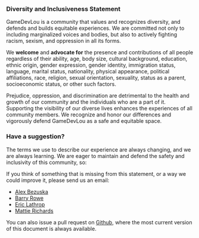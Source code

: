 ### Diversity and Inclusiveness Statement

GameDevLou is a community that values and recognizes diversity, and defends and builds equitable experiences. We are committed not only to including marginalized voices and bodies, but also to actively fighting racism, sexism, and oppression in all its forms.

We **welcome** and **advocate for** the presence and contributions of all people regardless of their ability, age, body size, cultural background, education, ethnic origin, gender expression, gender identity, immigration status, language, marital status, nationality, physical appearance, political affiliations, race, religion, sexual orientation, sexuality, status as a parent, socioeconomic status, or other such factors.

Prejudice, oppression, and discrimination are detrimental to the health and growth of our community and the individuals who are a part of it. Supporting the visibility of our diverse lives enhances the experiences of all community members. We recognize and honor our differences and vigorously defend GameDevLou as a safe and equitable space.

### Have a suggestion?

The terms we use to describe our experience are always changing, and we are always learning. We are eager to maintain and defend the safety and inclusivity of this community, so:

If you think of something that is missing from this statement, or a way we could improve it, please send us an email:
- [Alex Bezuska][1]
- [Barry Rowe][2]
- [Eric Lathrop][3]
- [Mattie Richards][4]

You can also issue a pull request on [Github][5], where the most current version of this document is always available.


[5]:	https://github.com/GameDevLou/GameDevLou-Code-of-Conduct/blob/master/diversity-statement.md

[1]:	mailto:alex@twoscoopgames.com
[2]:	mailto:barry@roaringcatgames.com
[3]:	mailto:eric@twoscoopgames.com
[4]:	mailto:mattie@mintchipleaf.com
